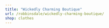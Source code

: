 ```yaml
---
title: "Wickedly Charming Boutique"
url: /robbinsdale/wickedly-charming-boutique/
shop: clothes
---
```

